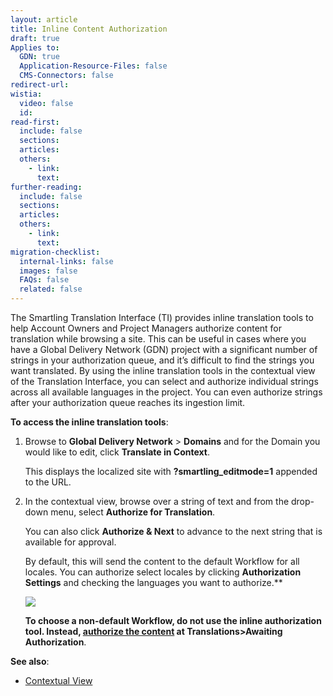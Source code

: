 ```yaml
---
layout: article
title: Inline Content Authorization
draft: true
Applies to:
  GDN: true
  Application-Resource-Files: false
  CMS-Connectors: false
redirect-url:
wistia:
  video: false
  id:
read-first:
  include: false
  sections:
  articles:
  others:
    - link:
      text:
further-reading:
  include: false
  sections:
  articles:
  others:
    - link:
      text:
migration-checklist:
  internal-links: false
  images: false
  FAQs: false
  related: false
---
```



The Smartling Translation Interface (TI) provides inline translation tools to help Account Owners and Project Managers authorize content for translation while browsing a site. This can be useful in cases where you have a Global Delivery Network (GDN) project with a significant number of strings in your authorization queue, and it’s difficult to find the strings you want translated. By using the inline translation tools in the contextual view of the Translation Interface, you can select and authorize individual strings across all available languages in the project. You can even authorize strings after your authorization queue reaches its ingestion limit.

**To access the inline translation tools**:

1.  Browse to **Global Delivery Network** > **Domains** and for the Domain you would like to edit, click **Translate in Context**.  

 

    This displays the localized site with **?smartling_editmode=1** appended to the URL.  

2.  In the contextual view, browse over a string of text and from the drop-down menu, select **Authorize for Translation**.  



    You can also click **Authorize & Next** to advance to the next string that is available for approval.  

    By default, this will send the content to the default Workflow for all locales. You can authorize select locales by clicking **Authorization Settings** and checking the languages you want to authorize.**  

    ![](/hc/en-us/article_attachments/204297057/Smartling_Translation_Management_System.png)  

    **To choose a non-default Workflow, do not use the inline authorization tool. Instead, [authorize the content](/hc/en-us/articles/201012778-Authorize-content-for-translation) at Translations>Awaiting Authorization**.

**See also**:

*   [Contextual View](/hc/en-us/articles/201574473-Contextual-view)